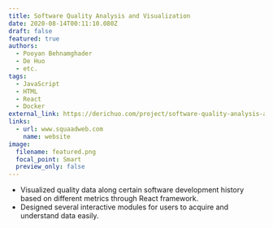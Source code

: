 ```yaml
---
title: Software Quality Analysis and Visualization
date: 2020-08-14T00:11:10.080Z
draft: false
featured: true
authors:
  - Pooyan Behnamghader
  - De Huo
  - etc.
tags:
  - JavaScript
  - HTML
  - React
  - Docker
external_link: https://derichuo.com/project/software-quality-analysis-and-visualization
links:
  - url: www.squaadweb.com
    name: website
image:
  filename: featured.png
  focal_point: Smart
  preview_only: false
---
```

* Visualized quality data along certain software development history based on different metrics through React framework.
* Designed several interactive modules for users to acquire and understand data easily.